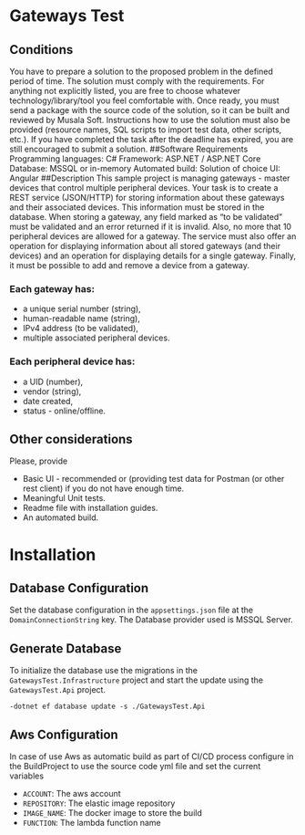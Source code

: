 # Gateways Test
## Conditions
You have to prepare a solution to the proposed problem in the defined period of time. The solution must
comply with the requirements. For anything not explicitly listed, you are free to choose whatever
technology/library/tool you feel comfortable with.
Once ready, you must send a package with the source code of the solution, so it can be built and reviewed
by Musala Soft. Instructions how to use the solution must also be provided (resource names, SQL scripts to
import test data, other scripts, etc.).
If you have completed the task after the deadline has expired, you are still encouraged to submit a solution.
##Software Requirements
Programming languages: C#
Framework: ASP.NET / ASP.NET Core
Database: MSSQL or in-memory
Automated build: Solution of choice
UI: Angular
##Description
This sample project is managing gateways - master devices that control multiple peripheral devices.
Your task is to create a REST service (JSON/HTTP) for storing information about these gateways and
their associated devices. This information must be stored in the database.
When storing a gateway, any field marked as “to be validated” must be validated and an error returned if it
is invalid. Also, no more that 10 peripheral devices are allowed for a gateway.
The service must also offer an operation for displaying information about all stored gateways (and their
devices) and an operation for displaying details for a single gateway. Finally, it must be possible to add and
remove a device from a gateway.

### Each gateway has:
* a unique serial number (string),
* human-readable name (string),
* IPv4 address (to be validated),
* multiple associated peripheral devices.
### Each peripheral device has:
* a UID (number),
* vendor (string),
* date created,
* status - online/offline.

## Other considerations
Please, provide
- Basic UI - recommended or (providing test data for Postman (or other rest client) if you do not have
  enough time.
- Meaningful Unit tests.
- Readme file with installation guides.
- An automated build.

# Installation
## Database Configuration
Set the database configuration in the `appsettings.json` file at the `DomainConnectionString` key. The Database provider used is MSSQL Server.
## Generate Database
To initialize the database use the migrations in the `GatewaysTest.Infrastructure` project and start the update using the `GatewaysTest.Api` project.
```
-dotnet ef database update -s ./GatewaysTest.Api
```
## Aws Configuration

In case of use Aws as automatic build as part of CI/CD process configure in the BuildProject to use the source code yml file and set the current variables 
- `ACCOUNT`: The aws account
- `REPOSITORY`: The elastic image repository
- `IMAGE_NAME`: The docker image to store the build
- `FUNCTION`: The lambda function name
